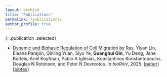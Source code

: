 ```yaml
---
layout: archive
title: "Publications"
permalink: /publications/
author_profile: true
---
```



{: .publication .selected}
- [Dynamic and Biphasic Regulation of Cell Migration by Ras](https://www.biorxiv.org/content/10.1101/2025.02.13.638204v1). Yiyan Lin, Eleana Parajón, Qinling Yuan, Siyu Ye, **Guanghui Qin**, Yu Deng, Jane Borleis, Ariel Koyfman, Pablo A Iglesias, Konstantinos Konstantopoulos, Douglas N Robinson, and Peter N Devreotes. In *bioRxiv*, 2025. <span>[<a href="https://www.biorxiv.org/content/10.1101/2025.02.13.638204v1">paper</a>] [<a href="javascript:toggleDiv('0bib')">bibtex</a>]</span>

<div id="0bib" style="display: none" class="bib">
    @misc{linDynamicBiphasicRegulation2025,<br>
&nbsp;&nbsp;title&nbsp;=&nbsp;{Dynamic&nbsp;and&nbsp;Biphasic&nbsp;Regulation&nbsp;of&nbsp;Cell&nbsp;Migration&nbsp;by&nbsp;Ras},<br>
&nbsp;&nbsp;author&nbsp;=&nbsp;{Lin,&nbsp;Yiyan&nbsp;and&nbsp;Parajón,&nbsp;Eleana&nbsp;and&nbsp;Yuan,&nbsp;Qinling&nbsp;and&nbsp;Ye,&nbsp;Siyu&nbsp;and&nbsp;Qin,&nbsp;Guanghui&nbsp;and&nbsp;Deng,&nbsp;Yu&nbsp;and&nbsp;Borleis,&nbsp;Jane&nbsp;and&nbsp;Koyfman,&nbsp;Ariel&nbsp;and&nbsp;Iglesias,&nbsp;Pablo&nbsp;A&nbsp;and&nbsp;Konstantopoulos,&nbsp;Konstantinos&nbsp;and&nbsp;Robinson,&nbsp;Douglas&nbsp;N&nbsp;and&nbsp;Devreotes,&nbsp;Peter&nbsp;N},<br>
&nbsp;&nbsp;date&nbsp;=&nbsp;{2025},<br>
&nbsp;&nbsp;url&nbsp;=&nbsp;{https://www.biorxiv.org/content/10.1101/2025.02.13.638204v1},<br>
}<br>

    </div>
{: .publication data-selected="false"}
- [Med-RLVR: Emerging Medical Reasoning from a 3B base model via reinforcement Learning](https://arxiv.org/pdf/2502.19655). Sheng Zhang\*, Qianchu Liu\*, **Guanghui Qin**\*, Tristan Naumann, and Hoifung Poon. In *arXiv: 2502.19655*, 2025. <span>[<a href="https://arxiv.org/pdf/2502.19655">paper</a>] [<a href="javascript:toggleDiv('1bib')">bibtex</a>]</span>

<div id="1bib" style="display: none" class="bib">
    @misc{zhang2025medrlvremergingmedicalreasoning,<br>
&nbsp;&nbsp;&nbsp;&nbsp;title={Med-RLVR:&nbsp;Emerging&nbsp;Medical&nbsp;Reasoning&nbsp;from&nbsp;a&nbsp;3B&nbsp;base&nbsp;model&nbsp;via&nbsp;reinforcement&nbsp;Learning},<br>
&nbsp;&nbsp;&nbsp;&nbsp;author={Sheng&nbsp;Zhang&nbsp;and&nbsp;Qianchu&nbsp;Liu&nbsp;and&nbsp;Guanghui&nbsp;Qin&nbsp;and&nbsp;Tristan&nbsp;Naumann&nbsp;and&nbsp;Hoifung&nbsp;Poon},<br>
&nbsp;&nbsp;&nbsp;&nbsp;year={2025},<br>
&nbsp;&nbsp;&nbsp;&nbsp;eprint={2502.19655},<br>
&nbsp;&nbsp;&nbsp;&nbsp;archivePrefix={arXiv},<br>
&nbsp;&nbsp;&nbsp;&nbsp;primaryClass={cs.CL},<br>
&nbsp;&nbsp;&nbsp;&nbsp;url={https://arxiv.org/abs/2502.19655},<br>
}<br>

    </div>
{: .publication data-selected="false"}
- [CLERC: A Dataset for Legal Case Retrieval and Retrieval-Augmented Analysis Generation](https://arxiv.org/pdf/2406.17186). Abe Bohan Hou, Orion Weller, **Guanghui Qin**, Eugene Yang, Dawn Lawrie, Nils Holzenberger, Andrew Blair-Stanek, and Benjamin Van Durme. In *Annual Conference of the Nations of the Americas Chapter of the Association for Computational Linguistics (NAACL, findings)*, 2025. <span>[<a href="https://arxiv.org/pdf/2406.17186">paper</a>] [<a href="https://huggingface.co/datasets/jhu-clsp/CLERC">data</a>] [<a href="javascript:toggleDiv('2bib')">bibtex</a>]</span>

<div id="2bib" style="display: none" class="bib">
    @inproceedings{hou2025CLERCDatasetLegal,<br>
&nbsp;&nbsp;year&nbsp;=&nbsp;{2025},<br>
&nbsp;&nbsp;url&nbsp;=&nbsp;{https://doi.org/10.48550/arXiv.2406.17186},<br>
&nbsp;&nbsp;author&nbsp;=&nbsp;{Hou,&nbsp;Abe&nbsp;Bohan&nbsp;and&nbsp;Weller,&nbsp;Orion&nbsp;and&nbsp;Qin,&nbsp;Guanghui&nbsp;and&nbsp;Yang,&nbsp;Eugene&nbsp;and&nbsp;Lawrie,&nbsp;Dawn&nbsp;and&nbsp;Holzenberger,&nbsp;Nils&nbsp;and&nbsp;Blair-Stanek,&nbsp;Andrew&nbsp;and&nbsp;Van&nbsp;Durme,&nbsp;Benjamin},<br>
&nbsp;&nbsp;booktitle&nbsp;=&nbsp;{Proceedings&nbsp;of&nbsp;Annual&nbsp;Conference&nbsp;of&nbsp;the&nbsp;Nations&nbsp;of&nbsp;the&nbsp;Americas&nbsp;Chapter&nbsp;of&nbsp;the&nbsp;Association&nbsp;for&nbsp;Computational&nbsp;Linguistics&nbsp;(NAACL)},<br>
&nbsp;&nbsp;title&nbsp;=&nbsp;{CLERC:&nbsp;A&nbsp;Dataset&nbsp;for&nbsp;Legal&nbsp;Case&nbsp;Retrieval&nbsp;and&nbsp;Retrieval-Augmented&nbsp;Analysis&nbsp;Generation}<br>
}<br>

    </div>
{: .publication .selected}
- [Researchy Questions: A Dataset of Multi-Perspective, Decompositional Questions for LLM Web Agents](https://doi.org/10.48550/arXiv.2402.17896). Corby Rosset, Ho-Lam Chung, **Guanghui Qin**, Ehtan C Chau, Zhuo Feng, Ahmed Hassan Awadallah, Jennifer Neville, and Nikhil Rao. In *SIGIR*, 2025. <span>[<a href="https://doi.org/10.48550/arXiv.2402.17896">paper</a>] [<a href="https://huggingface.co/datasets/corbyrosset/researchy_questions">data</a>] [<a href="javascript:toggleDiv('3bib')">bibtex</a>]</span>

<div id="3bib" style="display: none" class="bib">
    @inproceedings{rosset2025researchy,<br>
&nbsp;&nbsp;&nbsp;&nbsp;title={Researchy&nbsp;Questions:&nbsp;A&nbsp;Dataset&nbsp;of&nbsp;Multi-Perspective,&nbsp;Decompositional&nbsp;Questions&nbsp;for&nbsp;LLM&nbsp;Web&nbsp;Agents},&nbsp;<br>
&nbsp;&nbsp;&nbsp;&nbsp;author={Corby&nbsp;Rosset&nbsp;and&nbsp;Ho-Lam&nbsp;Chung&nbsp;and&nbsp;Guanghui&nbsp;Qin&nbsp;and&nbsp;Ethan&nbsp;C.&nbsp;Chau&nbsp;and&nbsp;Zhuo&nbsp;Feng&nbsp;and&nbsp;Ahmed&nbsp;Awadallah&nbsp;and&nbsp;Jennifer&nbsp;Neville&nbsp;and&nbsp;Nikhil&nbsp;Rao},<br>
&nbsp;&nbsp;&nbsp;&nbsp;year={2025},<br>
&nbsp;&nbsp;&nbsp;&nbsp;booktitle={SIGIR},<br>
&nbsp;&nbsp;&nbsp;&nbsp;url="https://doi.org/10.48550/arXiv.2402.17896"<br>
}<br>

    </div>
{: .publication data-selected="false"}
- [X-Reasoner: Towards Generalizable Reasoning Across Modalities and Domains](https://arxiv.org/pdf/2505.03981). Qianchu Liu\*, Sheng Zhang\*, **Guanghui Qin**\*, Timothy Ossowski, Yu Gu, Ying Jin, Sid Kiblawi, Sam Preston, Mu Wei, Paul Vozila, Tristan Naumann, and Hoifung Poon. In *arXiv: 2505.03981*, 2025. <span>[<a href="https://arxiv.org/pdf/2505.03981">paper</a>] [<a href="javascript:toggleDiv('4bib')">bibtex</a>]</span>

<div id="4bib" style="display: none" class="bib">
    @misc{xreasoner25,<br>
&nbsp;&nbsp;year&nbsp;=&nbsp;{2025},<br>
&nbsp;&nbsp;url&nbsp;=&nbsp;{http://arxiv.org/abs/2505.03981},<br>
&nbsp;&nbsp;author&nbsp;=&nbsp;{Liu,&nbsp;Qianchu&nbsp;and&nbsp;Zhang,&nbsp;Sheng&nbsp;and&nbsp;Qin,&nbsp;Guanghui&nbsp;and&nbsp;Ossowski,&nbsp;Timothy&nbsp;and&nbsp;Gu,&nbsp;Yu&nbsp;and&nbsp;Jin,&nbsp;Ying&nbsp;and&nbsp;Kiblawi,&nbsp;Sid&nbsp;and&nbsp;Preston,&nbsp;Sam&nbsp;and&nbsp;Wei,&nbsp;Mu&nbsp;and&nbsp;Vozila,&nbsp;Paul&nbsp;and&nbsp;Naumann,&nbsp;Tristan&nbsp;and&nbsp;Poon,&nbsp;Hoifung},<br>
&nbsp;&nbsp;title&nbsp;=&nbsp;{X-{{Reasoner}}:&nbsp;{{Towards&nbsp;Generalizable&nbsp;Reasoning&nbsp;Across&nbsp;Modalities}}&nbsp;and&nbsp;{{Domains}}}<br>
}<br>
<br>

    </div>
{: .publication data-selected="false"}
- [KV-Distill: Nearly Lossless Learnable Context Compression for LLMs](https://arxiv.org/pdf/2503.10337). Vivek Chari, **Guanghui Qin**, and Benjamin Van Durme. In *arXiv: 2503.10337*, 2025. <span>[<a href="https://arxiv.org/pdf/2503.10337">paper</a>] [<a href="javascript:toggleDiv('5bib')">bibtex</a>]</span>

<div id="5bib" style="display: none" class="bib">
    @misc{chari2025kvdistillnearlylosslesslearnable,<br>
&nbsp;&nbsp;&nbsp;&nbsp;title={KV-Distill:&nbsp;Nearly&nbsp;Lossless&nbsp;Learnable&nbsp;Context&nbsp;Compression&nbsp;for&nbsp;LLMs},<br>
&nbsp;&nbsp;&nbsp;&nbsp;author={Vivek&nbsp;Chari&nbsp;and&nbsp;Guanghui&nbsp;Qin&nbsp;and&nbsp;Benjamin&nbsp;Van&nbsp;Durme},<br>
&nbsp;&nbsp;&nbsp;&nbsp;year={2025},<br>
&nbsp;&nbsp;&nbsp;&nbsp;eprint={2503.10337},<br>
&nbsp;&nbsp;&nbsp;&nbsp;archivePrefix={arXiv},<br>
&nbsp;&nbsp;&nbsp;&nbsp;primaryClass={cs.CL},<br>
&nbsp;&nbsp;&nbsp;&nbsp;url={https://arxiv.org/abs/2503.10337},<br>
}<br>
<br>

    </div>
{: .publication data-selected="false"}
- [Dodo: Dynamic Contextual Compression for Decoder-only LMs](https://aclanthology.org/2024.acl-long.536/). **Guanghui Qin**, Corby Rosset, Ethan C Chau, Nikhil Rao, and Benjamin Van Durme. In *Annual Meeting of the Association for Computational Linguistics (ACL, oral)*, 2024. <span>[<a href="https://aclanthology.org/2024.acl-long.536/">paper</a>] [<a href="https://twitter.com/hiaoxui/status/1711858430510502369">twitter</a>] [<a href="javascript:toggleDiv('6bib')">bibtex</a>]</span>

<div id="6bib" style="display: none" class="bib">
    @inproceedings{qin-etal-2024-dodo,<br>
&nbsp;&nbsp;title&nbsp;=&nbsp;"Dodo:&nbsp;Dynamic&nbsp;Contextual&nbsp;Compression&nbsp;for&nbsp;Decoder-only&nbsp;{LM}s",<br>
&nbsp;&nbsp;author&nbsp;=&nbsp;"Qin,&nbsp;Guanghui&nbsp;&nbsp;and<br>
&nbsp;&nbsp;&nbsp;&nbsp;Rosset,&nbsp;Corby&nbsp;&nbsp;and<br>
&nbsp;&nbsp;&nbsp;&nbsp;Chau,&nbsp;Ethan&nbsp;&nbsp;and<br>
&nbsp;&nbsp;&nbsp;&nbsp;Rao,&nbsp;Nikhil&nbsp;&nbsp;and<br>
&nbsp;&nbsp;&nbsp;&nbsp;Van&nbsp;Durme,&nbsp;Benjamin",<br>
&nbsp;&nbsp;booktitle&nbsp;=&nbsp;"Proceedings&nbsp;of&nbsp;the&nbsp;62nd&nbsp;Annual&nbsp;Meeting&nbsp;of&nbsp;the&nbsp;Association&nbsp;for&nbsp;Computational&nbsp;Linguistics&nbsp;(Volume&nbsp;1:&nbsp;Long&nbsp;Papers)",<br>
&nbsp;&nbsp;year&nbsp;=&nbsp;"2024",<br>
&nbsp;&nbsp;url&nbsp;=&nbsp;"https://aclanthology.org/2024.acl-long.536",<br>
&nbsp;&nbsp;pages&nbsp;=&nbsp;"9961--9975",<br>
}<br>

    </div>
{: .publication .selected}
- [Ras suppression potentiates rear actomyosin contractility-driven cell polarization and migration](https://www.nature.com/articles/s41556-024-01453-4). Yiyan Lin, Dhiman Sankar Pal, Parijat Banerjee, Tatsat Banerjee, **Guanghui Qin**, Yu Deng, Jane Borleis, Pablo A Iglesias, and Peter N Devreotes. In *Nature Cell Biology*, 2024. <span>[<a href="https://www.nature.com/articles/s41556-024-01453-4">paper</a>] [<a href="https://www.biorxiv.org/content/10.1101/2023.08.30.555648">biorxiv</a>] [<a href="javascript:toggleDiv('7bib')">bibtex</a>]</span>

<div id="7bib" style="display: none" class="bib">
    @article&nbsp;{lin2024ras,<br>
&nbsp;&nbsp;author&nbsp;=&nbsp;{Lin,&nbsp;Yiyan&nbsp;and&nbsp;Pal,&nbsp;Dhiman&nbsp;Sankar&nbsp;and&nbsp;Banerjee,&nbsp;Parijat&nbsp;and&nbsp;Banerjee,&nbsp;Tatsat&nbsp;and&nbsp;Qin,&nbsp;Guanghui&nbsp;and&nbsp;Deng,&nbsp;Yu&nbsp;and&nbsp;Borleis,&nbsp;Jane&nbsp;and&nbsp;Iglesias,&nbsp;Pablo&nbsp;A.&nbsp;and&nbsp;Devreotes,&nbsp;Peter&nbsp;N.},<br>
&nbsp;&nbsp;title&nbsp;=&nbsp;{Ras&nbsp;suppression&nbsp;potentiates&nbsp;rear&nbsp;actomyosin&nbsp;contractility-driven&nbsp;cell&nbsp;polarization&nbsp;and&nbsp;migration},<br>
&nbsp;&nbsp;year&nbsp;=&nbsp;{2024},<br>
&nbsp;&nbsp;URL&nbsp;=&nbsp;{https://www.nature.com/articles/s41556-024-01453-4},<br>
&nbsp;&nbsp;issue&nbsp;=&nbsp;{7},<br>
&nbsp;&nbsp;volumn&nbsp;=&nbsp;{26},<br>
&nbsp;&nbsp;pages&nbsp;=&nbsp;{1062--1076},<br>
&nbsp;&nbsp;journal&nbsp;=&nbsp;{Nature&nbsp;Cell&nbsp;Biology}<br>
}<br>

    </div>
{: .publication .selected}
- [Streaming Sequence Transduction through Dynamic Compression](https://doi.org/10.48550/arXiv.2402.01172). Weiting Tan, Yunmo Chen, Tongfei Chen, **Guanghui Qin**, Haoran Xu, Heidi C Zhang, Benjamin Van Durme, and Philipp Koehn. In *arXiv: 2402.01172*, 2024. <span>[<a href="https://doi.org/10.48550/arXiv.2402.01172">paper</a>] [<a href="javascript:toggleDiv('8bib')">bibtex</a>]</span>

<div id="8bib" style="display: none" class="bib">
    @misc{tan2024streaming,<br>
&nbsp;&nbsp;&nbsp;&nbsp;title={Streaming&nbsp;Sequence&nbsp;Transduction&nbsp;through&nbsp;Dynamic&nbsp;Compression},&nbsp;<br>
&nbsp;&nbsp;&nbsp;&nbsp;author={Weiting&nbsp;Tan&nbsp;and&nbsp;Yunmo&nbsp;Chen&nbsp;and&nbsp;Tongfei&nbsp;Chen&nbsp;and&nbsp;Guanghui&nbsp;Qin&nbsp;and&nbsp;Haoran&nbsp;Xu&nbsp;and&nbsp;Heidi&nbsp;C.&nbsp;Zhang&nbsp;and&nbsp;Benjamin&nbsp;Van&nbsp;Durme&nbsp;and&nbsp;Philipp&nbsp;Koehn},<br>
&nbsp;&nbsp;&nbsp;&nbsp;year={2024},<br>
&nbsp;&nbsp;&nbsp;&nbsp;eprint={2402.01172},<br>
&nbsp;&nbsp;&nbsp;&nbsp;archivePrefix={arXiv},<br>
&nbsp;&nbsp;&nbsp;&nbsp;primaryClass={cs.CL}<br>
}<br>

    </div>
{: .publication .selected}
- [Nugget: Neural Agglomerative Embeddings of Text](https://proceedings.mlr.press/v202/qin23a/qin23a.pdf). **Guanghui Qin** and Benjamin Van Durme. In *International Conference on Machine Learning (ICML)*, 2023. <span>[<a href="https://proceedings.mlr.press/v202/qin23a/qin23a.pdf">paper</a>] [<a href="https://github.com/hiaoxui/nugget-data">data</a>] [<a href="/files/23papers/nugget_poster.pdf">poster</a>] [<a href="/files/23papers/nugget_slides.pptx">slides</a>] [<a href="https://twitter.com/hiaoxui/status/1711858430510502369">twitter</a>] [<a href="javascript:toggleDiv('9bib')">bibtex</a>]</span>

<div id="9bib" style="display: none" class="bib">
    @InProceedings{pmlr-v202-qin23a,<br>
&nbsp;&nbsp;title&nbsp;=&nbsp;{Nugget:&nbsp;Neural&nbsp;Agglomerative&nbsp;Embeddings&nbsp;of&nbsp;Text},<br>
&nbsp;&nbsp;author&nbsp;=&nbsp;{Qin,&nbsp;Guanghui&nbsp;and&nbsp;Van&nbsp;Durme,&nbsp;Benjamin},<br>
&nbsp;&nbsp;booktitle&nbsp;=&nbsp;{Proceedings&nbsp;of&nbsp;the&nbsp;40th&nbsp;International&nbsp;Conference&nbsp;on&nbsp;Machine&nbsp;Learning},<br>
&nbsp;&nbsp;pages&nbsp;=&nbsp;{28337--28350},<br>
&nbsp;&nbsp;year&nbsp;=&nbsp;{2023},<br>
&nbsp;&nbsp;editor&nbsp;=&nbsp;{Krause,&nbsp;Andreas&nbsp;and&nbsp;Brunskill,&nbsp;Emma&nbsp;and&nbsp;Cho,&nbsp;Kyunghyun&nbsp;and&nbsp;Engelhardt,&nbsp;Barbara&nbsp;and&nbsp;Sabato,&nbsp;Sivan&nbsp;and&nbsp;Scarlett,&nbsp;Jonathan},<br>
&nbsp;&nbsp;volume&nbsp;=&nbsp;{202},<br>
&nbsp;&nbsp;series&nbsp;=&nbsp;{Proceedings&nbsp;of&nbsp;Machine&nbsp;Learning&nbsp;Research},<br>
&nbsp;&nbsp;publisher&nbsp;=&nbsp;{PMLR},<br>
&nbsp;&nbsp;url&nbsp;=&nbsp;{https://proceedings.mlr.press/v202/qin23a.html},<br>
}<br>

    </div>
{: .publication .selected}
- [The NLP Task Effectiveness of Long-Range Transformers](https://aclanthology.org/2023.eacl-main.273.pdf). **Guanghui Qin**, Yukun Feng, and Benjamin Van Durme. In *Annual Conference of the European Chapter of the Association for Computational Linguistics (EACL, oral)*, 2023. <span>[<a href="https://aclanthology.org/2023.eacl-main.273.pdf">paper</a>] [<a href="https://github.com/hiaoxui/long-range-transformers">code</a>] [<a href="/files/23papers/lrt_slides.pptx">slides</a>] [<a href="/files/23papers/lrt_poster.pdf">poster</a>] [<a href="https://aclanthology.org/2023.eacl-main.273.mp4">video</a>] [<a href="javascript:toggleDiv('10bib')">bibtex</a>]</span>

<div id="10bib" style="display: none" class="bib">
    @inproceedings{qin-etal-2023-nlp,<br>
&nbsp;&nbsp;title&nbsp;=&nbsp;"The&nbsp;{NLP}&nbsp;Task&nbsp;Effectiveness&nbsp;of&nbsp;Long-Range&nbsp;Transformers",<br>
&nbsp;&nbsp;author&nbsp;=&nbsp;"Qin,&nbsp;Guanghui&nbsp;&nbsp;and&nbsp;Feng,&nbsp;Yukun&nbsp;&nbsp;and&nbsp;Van&nbsp;Durme,&nbsp;Benjamin",<br>
&nbsp;&nbsp;booktitle&nbsp;=&nbsp;"Proceedings&nbsp;of&nbsp;the&nbsp;17th&nbsp;Conference&nbsp;of&nbsp;the&nbsp;European&nbsp;Chapter&nbsp;of&nbsp;the&nbsp;Association&nbsp;for&nbsp;Computational&nbsp;Linguistics",<br>
&nbsp;&nbsp;year&nbsp;=&nbsp;"2023",<br>
&nbsp;&nbsp;address&nbsp;=&nbsp;"Dubrovnik,&nbsp;Croatia",<br>
&nbsp;&nbsp;publisher&nbsp;=&nbsp;"Association&nbsp;for&nbsp;Computational&nbsp;Linguistics",<br>
&nbsp;&nbsp;url&nbsp;=&nbsp;"https://aclanthology.org/2023.eacl-main.273",<br>
&nbsp;&nbsp;doi&nbsp;=&nbsp;"10.18653/v1/2023.eacl-main.273",<br>
&nbsp;&nbsp;pages&nbsp;=&nbsp;"3774--3790",<br>
}<br>

    </div>
{: .publication .selected}
- [Learning How to Ask: Querying LMs with Mixtures of Soft Prompts](https://dx.doi.org/10.18653/v1/2021.naacl-main.410). **Guanghui Qin** and Jason Eisner. In *Annual Conference of the North American Chapter of the Association for Computational Linguistics (NAACL, short)*, 2021. <span style="color:red">**Best Short Paper**</span>.<span>[<a href="https://dx.doi.org/10.18653/v1/2021.naacl-main.410">paper</a>] [<a href="/files/21papers/prompt_poster.pdf">poster</a>] [<a href="/files/21papers/prompt_slides.pptx">slides</a>] [<a href="https://github.com/hiaoxui/soft-prompts">code</a>] [<a href="https://twitter.com/adveisner/status/1402681187018084354?lang=en">twitter</a>] [<a href="javascript:toggleDiv('11bib')">bibtex</a>]</span>

<div id="11bib" style="display: none" class="bib">
    @inproceedings{qin-eisner-2021-learning,<br>
&nbsp;&nbsp;title&nbsp;=&nbsp;"Learning&nbsp;How&nbsp;to&nbsp;Ask:&nbsp;Querying&nbsp;{LM}s&nbsp;with&nbsp;Mixtures&nbsp;of&nbsp;Soft&nbsp;Prompts",<br>
&nbsp;&nbsp;author&nbsp;=&nbsp;"Qin,&nbsp;Guanghui&nbsp;and&nbsp;Eisner,&nbsp;Jason",<br>
&nbsp;&nbsp;booktitle&nbsp;=&nbsp;"Proceedings&nbsp;of&nbsp;the&nbsp;2021&nbsp;Conference&nbsp;of&nbsp;the&nbsp;North&nbsp;American&nbsp;Chapter&nbsp;of&nbsp;the&nbsp;Association&nbsp;for&nbsp;Computational&nbsp;Linguistics:&nbsp;Human&nbsp;Language&nbsp;Technologies",<br>
&nbsp;&nbsp;year&nbsp;=&nbsp;"2021",<br>
&nbsp;&nbsp;address&nbsp;=&nbsp;"Online",<br>
&nbsp;&nbsp;publisher&nbsp;=&nbsp;"Association&nbsp;for&nbsp;Computational&nbsp;Linguistics",<br>
&nbsp;&nbsp;url&nbsp;=&nbsp;"https://dx.doi.org/10.18653/v1/2021.naacl-main.410",<br>
&nbsp;&nbsp;doi&nbsp;=&nbsp;"10.18653/v1/2021.naacl-main.410",<br>
&nbsp;&nbsp;pages&nbsp;=&nbsp;"5203--5212",<br>
}<br>

    </div>
{: .publication .selected}
- [LOME: Large Ontology Multilingual Extraction](https://dx.doi.org/10.18653/v1/2021.eacl-demos.19). Patrick Xia\*, **Guanghui Qin**\*, Siddharth Vashishtha, Yunmo Chen, Tongfei Chen, Chandler May, Craig Harman, Kyle Rawlins, Aaron Steven White, and Benjamin Van Durme. In *Annual Conference of the European Chapter of the Association for Computational Linguistics (EACL, demo)*, 2021. <span>[<a href="https://dx.doi.org/10.18653/v1/2021.eacl-demos.19">paper</a>] [<a href="https://nlp.jhu.edu/demos/lome/">demo</a>] [<a href="https://github.com/hiaoxui/span-finder">code</a>] [<a href="https://hub.docker.com/r/hltcoe/lome">docker</a>] [<a href="https://www.youtube.com/watch?v=o4KsGdnV6BE&list=LL&index=13">video</a>] [<a href="javascript:toggleDiv('12bib')">bibtex</a>]</span>

<div id="12bib" style="display: none" class="bib">
    @inproceedings{xia-etal-2021-lome,<br>
&nbsp;&nbsp;title&nbsp;=&nbsp;"{LOME}:&nbsp;Large&nbsp;Ontology&nbsp;Multilingual&nbsp;Extraction",<br>
&nbsp;&nbsp;author&nbsp;=&nbsp;"Xia,&nbsp;Patrick&nbsp;&nbsp;and<br>
&nbsp;&nbsp;&nbsp;&nbsp;Qin,&nbsp;Guanghui&nbsp;&nbsp;and<br>
&nbsp;&nbsp;&nbsp;&nbsp;Vashishtha,&nbsp;Siddharth&nbsp;&nbsp;and<br>
&nbsp;&nbsp;&nbsp;&nbsp;Chen,&nbsp;Yunmo&nbsp;&nbsp;and<br>
&nbsp;&nbsp;&nbsp;&nbsp;Chen,&nbsp;Tongfei&nbsp;&nbsp;and<br>
&nbsp;&nbsp;&nbsp;&nbsp;May,&nbsp;Chandler&nbsp;&nbsp;and<br>
&nbsp;&nbsp;&nbsp;&nbsp;Harman,&nbsp;Craig&nbsp;&nbsp;and<br>
&nbsp;&nbsp;&nbsp;&nbsp;Rawlins,&nbsp;Kyle&nbsp;&nbsp;and<br>
&nbsp;&nbsp;&nbsp;&nbsp;White,&nbsp;Aaron&nbsp;Steven&nbsp;&nbsp;and<br>
&nbsp;&nbsp;&nbsp;&nbsp;Van&nbsp;Durme,&nbsp;Benjamin",<br>
&nbsp;&nbsp;booktitle&nbsp;=&nbsp;"Proceedings&nbsp;of&nbsp;the&nbsp;16th&nbsp;Conference&nbsp;of&nbsp;the&nbsp;European&nbsp;Chapter&nbsp;of&nbsp;the&nbsp;Association&nbsp;for&nbsp;Computational&nbsp;Linguistics:&nbsp;System&nbsp;Demonstrations",<br>
&nbsp;&nbsp;month&nbsp;=&nbsp;apr,<br>
&nbsp;&nbsp;year&nbsp;=&nbsp;"2021",<br>
&nbsp;&nbsp;address&nbsp;=&nbsp;"Online",<br>
&nbsp;&nbsp;publisher&nbsp;=&nbsp;"Association&nbsp;for&nbsp;Computational&nbsp;Linguistics",<br>
&nbsp;&nbsp;url&nbsp;=&nbsp;"https://dx.doi.org/10.18653/v1/2021.eacl-demos.19",<br>
&nbsp;&nbsp;doi&nbsp;=&nbsp;"10.18653/v1/2021.eacl-demos.19",<br>
&nbsp;&nbsp;pages&nbsp;=&nbsp;"149--159",<br>
}<br>

    </div>
{: .publication data-selected="false"}
- [Iterative Paraphrastic Augmentation with Discriminative Span Alignment](https://doi.org/10.1162/tacl_a_00380). Ryan Culkin, J Edward Hu, Elias Stengel-Eskin, **Guanghui Qin**, and Benjamin Van Durme. In *Transactions of the Association for Computational Linguistics (TACL)*, 2021. <span>[<a href="https://doi.org/10.1162/tacl_a_00380">paper</a>] [<a href="javascript:toggleDiv('13bib')">bibtex</a>]</span>

<div id="13bib" style="display: none" class="bib">
    @article{10.1162/tacl_a_00380,<br>
&nbsp;&nbsp;author&nbsp;=&nbsp;{Culkin,&nbsp;Ryan&nbsp;and&nbsp;Hu,&nbsp;J.&nbsp;Edward&nbsp;and&nbsp;Stengel-Eskin,&nbsp;Elias&nbsp;and&nbsp;Qin,&nbsp;Guanghui&nbsp;and&nbsp;Durme,&nbsp;Benjamin&nbsp;Van},<br>
&nbsp;&nbsp;title&nbsp;=&nbsp;"{Iterative&nbsp;Paraphrastic&nbsp;Augmentation&nbsp;with&nbsp;Discriminative&nbsp;Span&nbsp;Alignment}",<br>
&nbsp;&nbsp;journal&nbsp;=&nbsp;{Transactions&nbsp;of&nbsp;the&nbsp;Association&nbsp;for&nbsp;Computational&nbsp;Linguistics},<br>
&nbsp;&nbsp;volume&nbsp;=&nbsp;{9},<br>
&nbsp;&nbsp;pages&nbsp;=&nbsp;{494-509},<br>
&nbsp;&nbsp;year&nbsp;=&nbsp;{2021},<br>
&nbsp;&nbsp;month&nbsp;=&nbsp;{05},<br>
&nbsp;&nbsp;issn&nbsp;=&nbsp;{2307-387X},<br>
&nbsp;&nbsp;doi&nbsp;=&nbsp;{10.1162/tacl_a_00380},<br>
&nbsp;&nbsp;url&nbsp;=&nbsp;{https://doi.org/10.1162/tacl\_a\_00380},<br>
&nbsp;&nbsp;eprint&nbsp;=&nbsp;{https://direct.mit.edu/tacl/article-pdf/doi/10.1162/tacl\_a\_00380/1924197/tacl\_a\_00380.pdf},<br>
}<br>

    </div>
{: .publication data-selected="false"}
- [Everything Is All It Takes: A Multipronged Strategy for Zero-Shot Cross-Lingual Information Extraction](https://dx.doi.org/10.18653/v1/2021.emnlp-main.149). Mahsa Yarmohammadi, Shijie Wu, Marc Marone, Haoran Xu, Seth Ebner, **Guanghui Qin**, Yunmo Chen, Jialiang Guo, Craig Harman, Kenon Murray, Aaron Steven White, Mark Dredze, and Benjamin Van Durme. In *Conference on Empirical Methods in Natural Language Processing (EMNLP, oral)*, 2021. <span>[<a href="https://dx.doi.org/10.18653/v1/2021.emnlp-main.149">paper</a>] [<a href="https://aclanthology.org/2021.emnlp-main.149.mp4">video</a>] [<a href="https://github.com/shijie-wu/crosslingual-nlp">code</a>] [<a href="javascript:toggleDiv('14bib')">bibtex</a>]</span>

<div id="14bib" style="display: none" class="bib">
    @inproceedings{yarmohammadi-etal-2021-everything,<br>
&nbsp;&nbsp;title&nbsp;=&nbsp;"Everything&nbsp;Is&nbsp;All&nbsp;It&nbsp;Takes:&nbsp;A&nbsp;Multipronged&nbsp;Strategy&nbsp;for&nbsp;Zero-Shot&nbsp;Cross-Lingual&nbsp;Information&nbsp;Extraction",<br>
&nbsp;&nbsp;author&nbsp;=&nbsp;"Yarmohammadi,&nbsp;Mahsa&nbsp;&nbsp;and<br>
&nbsp;&nbsp;&nbsp;&nbsp;Wu,&nbsp;Shijie&nbsp;&nbsp;and<br>
&nbsp;&nbsp;&nbsp;&nbsp;Marone,&nbsp;Marc&nbsp;&nbsp;and<br>
&nbsp;&nbsp;&nbsp;&nbsp;Xu,&nbsp;Haoran&nbsp;&nbsp;and<br>
&nbsp;&nbsp;&nbsp;&nbsp;Ebner,&nbsp;Seth&nbsp;&nbsp;and<br>
&nbsp;&nbsp;&nbsp;&nbsp;Qin,&nbsp;Guanghui&nbsp;&nbsp;and<br>
&nbsp;&nbsp;&nbsp;&nbsp;Chen,&nbsp;Yunmo&nbsp;&nbsp;and<br>
&nbsp;&nbsp;&nbsp;&nbsp;Guo,&nbsp;Jialiang&nbsp;&nbsp;and<br>
&nbsp;&nbsp;&nbsp;&nbsp;Harman,&nbsp;Craig&nbsp;&nbsp;and<br>
&nbsp;&nbsp;&nbsp;&nbsp;Murray,&nbsp;Kenton&nbsp;&nbsp;and<br>
&nbsp;&nbsp;&nbsp;&nbsp;White,&nbsp;Aaron&nbsp;Steven&nbsp;&nbsp;and<br>
&nbsp;&nbsp;&nbsp;&nbsp;Dredze,&nbsp;Mark&nbsp;&nbsp;and<br>
&nbsp;&nbsp;&nbsp;&nbsp;Van&nbsp;Durme,&nbsp;Benjamin",<br>
&nbsp;&nbsp;booktitle&nbsp;=&nbsp;"Proceedings&nbsp;of&nbsp;the&nbsp;2021&nbsp;Conference&nbsp;on&nbsp;Empirical&nbsp;Methods&nbsp;in&nbsp;Natural&nbsp;Language&nbsp;Processing",<br>
&nbsp;&nbsp;month&nbsp;=&nbsp;nov,<br>
&nbsp;&nbsp;year&nbsp;=&nbsp;"2021",<br>
&nbsp;&nbsp;address&nbsp;=&nbsp;"Online&nbsp;and&nbsp;Punta&nbsp;Cana,&nbsp;Dominican&nbsp;Republic",<br>
&nbsp;&nbsp;publisher&nbsp;=&nbsp;"Association&nbsp;for&nbsp;Computational&nbsp;Linguistics",<br>
&nbsp;&nbsp;url&nbsp;=&nbsp;"https://dx.doi.org/10.18653/v1/2021.emnlp-main.149",<br>
&nbsp;&nbsp;doi&nbsp;=&nbsp;"10.18653/v1/2021.emnlp-main.149",<br>
&nbsp;&nbsp;pages&nbsp;=&nbsp;"1950--1967",<br>
}<br>

    </div>
{: .publication .selected}
- [Neural Datalog through Time: Informed Temporal Modeling via Logical Specification](https://proceedings.mlr.press/v119/mei20a/mei20a.pdf). Hongyuan Mei, **Guanghui Qin**, Minjie Xu, and Jason Eisner. In *International Conference on Machine Learning (ICML, oral)*, 2020. <span>[<a href="https://proceedings.mlr.press/v119/mei20a/mei20a.pdf">paper</a>] [<a href="https://www.bloomberg.com/company/stories/icml-2020-bloomberg-ph-d-fellow-combines-datalog-and-neural-networks-to-model-dynamic-databases/">blog</a>] [<a href="/files/20papers/datalog_slides.pptx">slides</a>] [<a href="https://github.com/hongyuanmei/neural-datalog-through-time">code</a>] [<a href="https://www.cs.jhu.edu/~hmei/papers/mei+qin+xu+eisner.icml20.mp4">video</a>] [<a href="https://fortune.com/2020/09/08/disco-bell-bottoms-big-hair-and-cutting-edge-a-i/">press</a>] [<a href="javascript:toggleDiv('15bib')">bibtex</a>]</span>

<div id="15bib" style="display: none" class="bib">
    @InProceedings{pmlr-v119-mei20a,<br>
&nbsp;&nbsp;title&nbsp;=&nbsp;{Neural&nbsp;Datalog&nbsp;Through&nbsp;Time:&nbsp;Informed&nbsp;Temporal&nbsp;Modeling&nbsp;via&nbsp;Logical&nbsp;Specification},<br>
&nbsp;&nbsp;author&nbsp;=&nbsp;{Mei,&nbsp;Hongyuan&nbsp;and&nbsp;Qin,&nbsp;Guanghui&nbsp;and&nbsp;Xu,&nbsp;Minjie&nbsp;and&nbsp;Eisner,&nbsp;Jason},<br>
&nbsp;&nbsp;booktitle&nbsp;=&nbsp;{Proceedings&nbsp;of&nbsp;the&nbsp;37th&nbsp;International&nbsp;Conference&nbsp;on&nbsp;Machine&nbsp;Learning},<br>
&nbsp;&nbsp;pages&nbsp;=&nbsp;{6808--6819},<br>
&nbsp;&nbsp;year&nbsp;=&nbsp;{2020},<br>
&nbsp;&nbsp;editor&nbsp;=&nbsp;{III,&nbsp;Hal&nbsp;Daumé&nbsp;and&nbsp;Singh,&nbsp;Aarti},<br>
&nbsp;&nbsp;volume&nbsp;=&nbsp;{119},<br>
&nbsp;&nbsp;series&nbsp;=&nbsp;{Proceedings&nbsp;of&nbsp;Machine&nbsp;Learning&nbsp;Research},<br>
&nbsp;&nbsp;month&nbsp;=&nbsp;{13--18&nbsp;Jul},<br>
&nbsp;&nbsp;publisher&nbsp;=&nbsp;{PMLR},<br>
&nbsp;&nbsp;pdf&nbsp;=&nbsp;{https://proceedings.mlr.press/v119/mei20a/mei20a.pdf},<br>
&nbsp;&nbsp;url&nbsp;=&nbsp;{https://proceedings.mlr.press/v119/mei20a.html},<br>
}<br>

    </div>
{: .publication data-selected="false"}
- [CopyNext: Explicit Span Copying and Alignment in Sequence to Sequence Models](https://dx.doi.org/10.18653/v1/2020.spnlp-1.2). Abhinav Singh, Patrick Xia, **Guanghui Qin**, Mahsa Yarmohammadi, and Benjamin Van Durme. In *Fourth Workshop on Structured Prediction for NLP*, 2020. <span>[<a href="https://dx.doi.org/10.18653/v1/2020.spnlp-1.2">paper</a>] [<a href="https://slideslive.com/38940142/copynext-explicit-span-copying-and-alignment-in-sequence-to-sequence-model">video</a>] [<a href="https://github.com/abhinonymous/copynext">code</a>] [<a href="javascript:toggleDiv('16bib')">bibtex</a>]</span>

<div id="16bib" style="display: none" class="bib">
    @inproceedings{singh-etal-2020-copynext,<br>
&nbsp;&nbsp;title&nbsp;=&nbsp;"{C}opy{N}ext:&nbsp;Explicit&nbsp;Span&nbsp;Copying&nbsp;and&nbsp;Alignment&nbsp;in&nbsp;Sequence&nbsp;to&nbsp;Sequence&nbsp;Models",<br>
&nbsp;&nbsp;author&nbsp;=&nbsp;"Singh,&nbsp;Abhinav&nbsp;&nbsp;and<br>
&nbsp;&nbsp;&nbsp;&nbsp;Xia,&nbsp;Patrick&nbsp;&nbsp;and<br>
&nbsp;&nbsp;&nbsp;&nbsp;Qin,&nbsp;Guanghui&nbsp;&nbsp;and<br>
&nbsp;&nbsp;&nbsp;&nbsp;Yarmohammadi,&nbsp;Mahsa&nbsp;&nbsp;and<br>
&nbsp;&nbsp;&nbsp;&nbsp;Van&nbsp;Durme,&nbsp;Benjamin",<br>
&nbsp;&nbsp;booktitle&nbsp;=&nbsp;"Proceedings&nbsp;of&nbsp;the&nbsp;Fourth&nbsp;Workshop&nbsp;on&nbsp;Structured&nbsp;Prediction&nbsp;for&nbsp;NLP",<br>
&nbsp;&nbsp;month&nbsp;=&nbsp;nov,<br>
&nbsp;&nbsp;year&nbsp;=&nbsp;"2020",<br>
&nbsp;&nbsp;address&nbsp;=&nbsp;"Online",<br>
&nbsp;&nbsp;publisher&nbsp;=&nbsp;"Association&nbsp;for&nbsp;Computational&nbsp;Linguistics",<br>
&nbsp;&nbsp;url&nbsp;=&nbsp;"https://dx.doi.org/10.18653/v1/2020.spnlp-1.2",<br>
&nbsp;&nbsp;doi&nbsp;=&nbsp;"10.18653/v1/2020.spnlp-1.2",<br>
&nbsp;&nbsp;pages&nbsp;=&nbsp;"11--16",<br>
}<br>

    </div>
{: .publication .selected}
- [Imputing Missing Events in Continuous-Time Event Streams](https://proceedings.mlr.press/v97/mei19a/mei19a.pdf). Hongyuan Mei, **Guanghui Qin**, and Jason Eisner. In *International Conference on Machine Learning (ICML, oral)*, 2019. <span>[<a href="https://proceedings.mlr.press/v97/mei19a/mei19a.pdf">paper</a>] [<a href="https://github.com/hongyuanmei/neural-hawkes-particle-smoothing">code</a>] [<a href="/files/19papers/smoothing_poster.pdf">poster</a>] [<a href="/files/19papers/smoothing_slides.pdf">slides</a>] [<a href="javascript:toggleDiv('17bib')">bibtex</a>]</span>

<div id="17bib" style="display: none" class="bib">
    @InProceedings{pmlr-v97-mei19a,<br>
&nbsp;&nbsp;title&nbsp;=&nbsp;{Imputing&nbsp;Missing&nbsp;Events&nbsp;in&nbsp;Continuous-Time&nbsp;Event&nbsp;Streams},<br>
&nbsp;&nbsp;author&nbsp;=&nbsp;{Mei,&nbsp;Hongyuan&nbsp;and&nbsp;Qin,&nbsp;Guanghui&nbsp;and&nbsp;Eisner,&nbsp;Jason},<br>
&nbsp;&nbsp;booktitle&nbsp;=&nbsp;{Proceedings&nbsp;of&nbsp;the&nbsp;36th&nbsp;International&nbsp;Conference&nbsp;on&nbsp;Machine&nbsp;Learning},<br>
&nbsp;&nbsp;pages&nbsp;=&nbsp;{4475--4485},<br>
&nbsp;&nbsp;year&nbsp;=&nbsp;{2019},<br>
&nbsp;&nbsp;editor&nbsp;=&nbsp;{Chaudhuri,&nbsp;Kamalika&nbsp;and&nbsp;Salakhutdinov,&nbsp;Ruslan},<br>
&nbsp;&nbsp;volume&nbsp;=&nbsp;{97},<br>
&nbsp;&nbsp;series&nbsp;=&nbsp;{Proceedings&nbsp;of&nbsp;Machine&nbsp;Learning&nbsp;Research},<br>
&nbsp;&nbsp;publisher&nbsp;=&nbsp;{PMLR},<br>
&nbsp;&nbsp;url&nbsp;=&nbsp;{https://proceedings.mlr.press/v97/mei19a.html},<br>
}<br>

    </div>
{: .publication .selected}
- [Learning Latent Semantic Annotations for Grounding Natural Language to Structured Data](https://dx.doi.org/10.18653/v1/D18-1411). **Guanghui Qin**, Jin-Ge Yao, Xuening Wang, Jinpeng Wang, and Chin-Yew Lin. In *Conference on Empirical Methods in Natural Language Processing (EMNLP, oral)*, 2018. <span>[<a href="https://dx.doi.org/10.18653/v1/D18-1411">paper</a>] [<a href="https://github.com/hiaoxui/D2T-Grounding">code</a>] [<a href="/files/18papers/d2t_slides.pptx">slides</a>] [<a href="https://vimeo.com/306117499">video</a>] [<a href="javascript:toggleDiv('18bib')">bibtex</a>]</span>

<div id="18bib" style="display: none" class="bib">
    @inproceedings{qin-etal-2018-learning,<br>
&nbsp;&nbsp;title&nbsp;=&nbsp;"Learning&nbsp;Latent&nbsp;Semantic&nbsp;Annotations&nbsp;for&nbsp;Grounding&nbsp;Natural&nbsp;Language&nbsp;to&nbsp;Structured&nbsp;Data",<br>
&nbsp;&nbsp;author&nbsp;=&nbsp;"Qin,&nbsp;Guanghui&nbsp;&nbsp;and<br>
&nbsp;&nbsp;&nbsp;&nbsp;Yao,&nbsp;Jin-Ge&nbsp;&nbsp;and<br>
&nbsp;&nbsp;&nbsp;&nbsp;Wang,&nbsp;Xuening&nbsp;&nbsp;and<br>
&nbsp;&nbsp;&nbsp;&nbsp;Wang,&nbsp;Jinpeng&nbsp;&nbsp;and<br>
&nbsp;&nbsp;&nbsp;&nbsp;Lin,&nbsp;Chin-Yew",<br>
&nbsp;&nbsp;booktitle&nbsp;=&nbsp;"Proceedings&nbsp;of&nbsp;the&nbsp;2018&nbsp;Conference&nbsp;on&nbsp;Empirical&nbsp;Methods&nbsp;in&nbsp;Natural&nbsp;Language&nbsp;Processing",<br>
&nbsp;&nbsp;month&nbsp;=&nbsp;oct&nbsp;#&nbsp;"-"&nbsp;#&nbsp;nov,<br>
&nbsp;&nbsp;year&nbsp;=&nbsp;"2018",<br>
&nbsp;&nbsp;address&nbsp;=&nbsp;"Brussels,&nbsp;Belgium",<br>
&nbsp;&nbsp;publisher&nbsp;=&nbsp;"Association&nbsp;for&nbsp;Computational&nbsp;Linguistics",<br>
&nbsp;&nbsp;url&nbsp;=&nbsp;"https://dx.doi.org/10.18653/v1/D18-1411",<br>
&nbsp;&nbsp;doi&nbsp;=&nbsp;"10.18653/v1/D18-1411",<br>
&nbsp;&nbsp;pages&nbsp;=&nbsp;"3761--3771",<br>
}<br>

    </div>
{: .publication data-selected="false"}
- [Data2Text Studio: Automated Text Generation from Structured Data](https://dx.doi.org/10.18653/v1/D18-2003). Longxu Dou, **Guanghui Qin**, Jinpeng Wang, Jin-Ge Yao, and Chin-Yew Lin. In *Conference on Empirical Methods in Natural Language Processing (EMNLP, demo)*, 2018. <span>[<a href="https://dx.doi.org/10.18653/v1/D18-2003">paper</a>] [<a href="javascript:toggleDiv('19bib')">bibtex</a>]</span>

<div id="19bib" style="display: none" class="bib">
    @inproceedings{dou-etal-2018-data2text,<br>
&nbsp;&nbsp;title&nbsp;=&nbsp;"{D}ata2{T}ext&nbsp;Studio:&nbsp;Automated&nbsp;Text&nbsp;Generation&nbsp;from&nbsp;Structured&nbsp;Data",<br>
&nbsp;&nbsp;author&nbsp;=&nbsp;"Dou,&nbsp;Longxu&nbsp;&nbsp;and<br>
&nbsp;&nbsp;&nbsp;&nbsp;Qin,&nbsp;Guanghui&nbsp;&nbsp;and<br>
&nbsp;&nbsp;&nbsp;&nbsp;Wang,&nbsp;Jinpeng&nbsp;&nbsp;and<br>
&nbsp;&nbsp;&nbsp;&nbsp;Yao,&nbsp;Jin-Ge&nbsp;&nbsp;and<br>
&nbsp;&nbsp;&nbsp;&nbsp;Lin,&nbsp;Chin-Yew",<br>
&nbsp;&nbsp;booktitle&nbsp;=&nbsp;"Proceedings&nbsp;of&nbsp;the&nbsp;2018&nbsp;Conference&nbsp;on&nbsp;Empirical&nbsp;Methods&nbsp;in&nbsp;Natural&nbsp;Language&nbsp;Processing:&nbsp;System&nbsp;Demonstrations",<br>
&nbsp;&nbsp;month&nbsp;=&nbsp;nov,<br>
&nbsp;&nbsp;year&nbsp;=&nbsp;"2018",<br>
&nbsp;&nbsp;address&nbsp;=&nbsp;"Brussels,&nbsp;Belgium",<br>
&nbsp;&nbsp;publisher&nbsp;=&nbsp;"Association&nbsp;for&nbsp;Computational&nbsp;Linguistics",<br>
&nbsp;&nbsp;url&nbsp;=&nbsp;"https://dx.doi.org/10.18653/v1/D18-2003",<br>
&nbsp;&nbsp;doi&nbsp;=&nbsp;"10.18653/v1/D18-2003",<br>
&nbsp;&nbsp;pages&nbsp;=&nbsp;"13--18",<br>
}<br>

    </div>